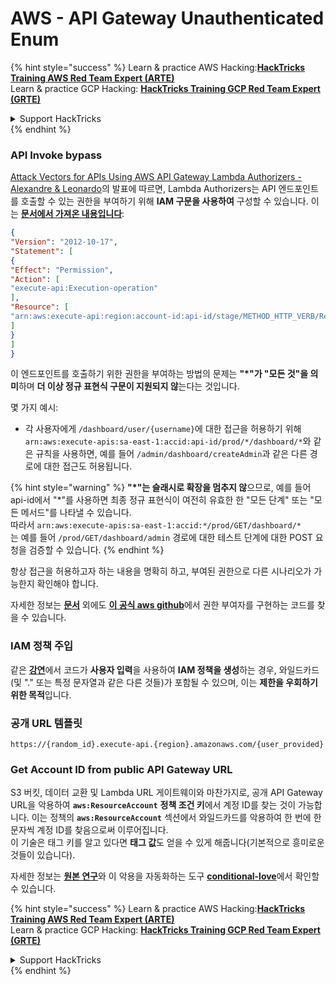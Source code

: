 # AWS - API Gateway Unauthenticated Enum

{% hint style="success" %}
Learn & practice AWS Hacking:<img src="../../../.gitbook/assets/image (1) (1) (1) (1).png" alt="" data-size="line">[**HackTricks Training AWS Red Team Expert (ARTE)**](https://training.hacktricks.xyz/courses/arte)<img src="../../../.gitbook/assets/image (1) (1) (1) (1).png" alt="" data-size="line">\
Learn & practice GCP Hacking: <img src="../../../.gitbook/assets/image (2) (1).png" alt="" data-size="line">[**HackTricks Training GCP Red Team Expert (GRTE)**<img src="../../../.gitbook/assets/image (2) (1).png" alt="" data-size="line">](https://training.hacktricks.xyz/courses/grte)

<details>

<summary>Support HackTricks</summary>

* Check the [**subscription plans**](https://github.com/sponsors/carlospolop)!
* **Join the** 💬 [**Discord group**](https://discord.gg/hRep4RUj7f) or the [**telegram group**](https://t.me/peass) or **follow** us on **Twitter** 🐦 [**@hacktricks\_live**](https://twitter.com/hacktricks_live)**.**
* **Share hacking tricks by submitting PRs to the** [**HackTricks**](https://github.com/carlospolop/hacktricks) and [**HackTricks Cloud**](https://github.com/carlospolop/hacktricks-cloud) github repos.

</details>
{% endhint %}

### API Invoke bypass

[Attack Vectors for APIs Using AWS API Gateway Lambda Authorizers - Alexandre & Leonardo](https://www.youtube.com/watch?v=bsPKk7WDOnE)의 발표에 따르면, Lambda Authorizers는 API 엔드포인트를 호출할 수 있는 권한을 부여하기 위해 **IAM 구문을 사용하여** 구성할 수 있습니다. 이는 [**문서에서 가져온 내용입니다**](https://docs.aws.amazon.com/apigateway/latest/developerguide/api-gateway-control-access-using-iam-policies-to-invoke-api.html):
```json
{
"Version": "2012-10-17",
"Statement": [
{
"Effect": "Permission",
"Action": [
"execute-api:Execution-operation"
],
"Resource": [
"arn:aws:execute-api:region:account-id:api-id/stage/METHOD_HTTP_VERB/Resource-path"
]
}
]
}
```
이 엔드포인트를 호출하기 위한 권한을 부여하는 방법의 문제는 **"\*"가 "모든 것"을 의미**하며 **더 이상 정규 표현식 구문이 지원되지 않**는다는 것입니다.

몇 가지 예시:

* 각 사용자에게 `/dashboard/user/{username}`에 대한 접근을 허용하기 위해 `arn:aws:execute-apis:sa-east-1:accid:api-id/prod/*/dashboard/*`와 같은 규칙을 사용하면, 예를 들어 `/admin/dashboard/createAdmin`과 같은 다른 경로에 대한 접근도 허용됩니다.

{% hint style="warning" %}
**"\*"는 슬래시로 확장을 멈추지 않**으므로, 예를 들어 api-id에서 "\*"를 사용하면 최종 정규 표현식이 여전히 유효한 한 "모든 단계" 또는 "모든 메서드"를 나타낼 수 있습니다.\
따라서 `arn:aws:execute-apis:sa-east-1:accid:*/prod/GET/dashboard/*`\
는 예를 들어 `/prod/GET/dashboard/admin` 경로에 대한 테스트 단계에 대한 POST 요청을 검증할 수 있습니다.
{% endhint %}

항상 접근을 허용하고자 하는 내용을 명확히 하고, 부여된 권한으로 다른 시나리오가 가능한지 확인해야 합니다.

자세한 정보는 [**문서**](https://docs.aws.amazon.com/apigateway/latest/developerguide/api-gateway-control-access-using-iam-policies-to-invoke-api.html) 외에도 [**이 공식 aws github**](https://github.com/awslabs/aws-apigateway-lambda-authorizer-blueprints/tree/master/blueprints)에서 권한 부여자를 구현하는 코드를 찾을 수 있습니다.

### IAM 정책 주입

같은 [**강연**](https://www.youtube.com/watch?v=bsPKk7WDOnE)에서 코드가 **사용자 입력**을 사용하여 **IAM 정책을 생성**하는 경우, 와일드카드(및 "." 또는 특정 문자열과 같은 다른 것들)가 포함될 수 있으며, 이는 **제한을 우회하기 위한 목적**입니다.

### 공개 URL 템플릿
```
https://{random_id}.execute-api.{region}.amazonaws.com/{user_provided}
```
### Get Account ID from public API Gateway URL

S3 버킷, 데이터 교환 및 Lambda URL 게이트웨이와 마찬가지로, 공개 API Gateway URL을 악용하여 **`aws:ResourceAccount`** **정책 조건 키**에서 계정 ID를 찾는 것이 가능합니다. 이는 정책의 **`aws:ResourceAccount`** 섹션에서 와일드카드를 악용하여 한 번에 한 문자씩 계정 ID를 찾음으로써 이루어집니다.\
이 기술은 태그 키를 알고 있다면 **태그 값**도 얻을 수 있게 해줍니다(기본적으로 흥미로운 것들이 있습니다).

자세한 정보는 [**원본 연구**](https://blog.plerion.com/conditional-love-for-aws-metadata-enumeration/)와 이 악용을 자동화하는 도구 [**conditional-love**](https://github.com/plerionhq/conditional-love/)에서 확인할 수 있습니다.

{% hint style="success" %}
Learn & practice AWS Hacking:<img src="../../../.gitbook/assets/image (1) (1) (1) (1).png" alt="" data-size="line">[**HackTricks Training AWS Red Team Expert (ARTE)**](https://training.hacktricks.xyz/courses/arte)<img src="../../../.gitbook/assets/image (1) (1) (1) (1).png" alt="" data-size="line">\
Learn & practice GCP Hacking: <img src="../../../.gitbook/assets/image (2) (1).png" alt="" data-size="line">[**HackTricks Training GCP Red Team Expert (GRTE)**<img src="../../../.gitbook/assets/image (2) (1).png" alt="" data-size="line">](https://training.hacktricks.xyz/courses/grte)

<details>

<summary>Support HackTricks</summary>

* Check the [**subscription plans**](https://github.com/sponsors/carlospolop)!
* **Join the** 💬 [**Discord group**](https://discord.gg/hRep4RUj7f) or the [**telegram group**](https://t.me/peass) or **follow** us on **Twitter** 🐦 [**@hacktricks\_live**](https://twitter.com/hacktricks_live)**.**
* **Share hacking tricks by submitting PRs to the** [**HackTricks**](https://github.com/carlospolop/hacktricks) and [**HackTricks Cloud**](https://github.com/carlospolop/hacktricks-cloud) github repos.

</details>
{% endhint %}
